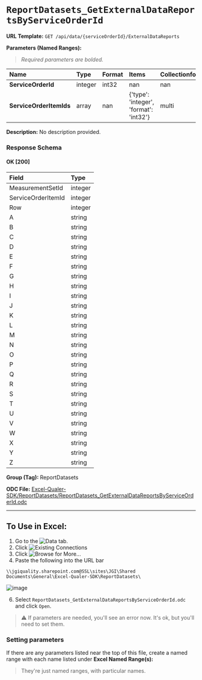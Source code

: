 # `ReportDatasets_GetExternalDataReportsByServiceOrderId`
> 
    
**URL Template:**
`GET /api/data/{serviceOrderId}/ExternalDataReports`

**Parameters (Named Ranges):**

> *Required parameters are bolded.*

| Name                    | Type    | Format   | Items                                  | Collectionformat   |
|:------------------------|:--------|:---------|:---------------------------------------|:-------------------|
| **ServiceOrderId**      | integer | int32    | nan                                    | nan                |
| **ServiceOrderItemIds** | array   | nan      | {'type': 'integer', 'format': 'int32'} | multi              |

**Description:**
No description provided.

### Response Schema

#### OK [200]

| Field              | Type    |
|:-------------------|:--------|
| MeasurementSetId   | integer |
| ServiceOrderItemId | integer |
| Row                | integer |
| A                  | string  |
| B                  | string  |
| C                  | string  |
| D                  | string  |
| E                  | string  |
| F                  | string  |
| G                  | string  |
| H                  | string  |
| I                  | string  |
| J                  | string  |
| K                  | string  |
| L                  | string  |
| M                  | string  |
| N                  | string  |
| O                  | string  |
| P                  | string  |
| Q                  | string  |
| R                  | string  |
| S                  | string  |
| T                  | string  |
| U                  | string  |
| V                  | string  |
| W                  | string  |
| X                  | string  |
| Y                  | string  |
| Z                  | string  |

**Group (Tag):**
ReportDatasets

**ODC File:**
[Excel-Qualer-SDK/ReportDatasets/ReportDatasets_GetExternalDataReportsByServiceOrderId.odc](https://github.com/Johnson-Gage-Inspection-Inc/qualer-sdk-odc/blob/main/Excel-Qualer-SDK/ReportDatasets/ReportDatasets_GetExternalDataReportsByServiceOrderId.odc)

---

To Use in Excel:
---

1. Go to the ![`Data`](https://github.com/user-attachments/assets/da437a70-57b3-4c5b-bb01-4910ece19ed1)
 tab.
3. Click ![Existing Connections](https://github.com/user-attachments/assets/a2f1ed67-b2e0-4c23-ac90-68c870e60289)
4. Click ![`Browse for More...`](https://github.com/user-attachments/assets/8e698494-6865-41e7-b6fa-043aea81809a)
5. Paste the following into the URL bar
```
\\jgiquality.sharepoint.com@SSL\sites\JGI\Shared Documents\General\Excel-Qualer-SDK\ReportDatasets\
```

![image](https://github.com/user-attachments/assets/1e1a8d87-0377-446d-aaf5-d78562991db3)

6. Select `ReportDatasets_GetExternalDataReportsByServiceOrderId.odc` and click `Open`.

> ⚠️ If parameters are needed, you'll see an error now. It's ok, but you'll need to set them.

### Setting parameters
If there are any parameters listed near the top of this file, create a named range with each name listed under **Excel Named Range(s):**
> They're just named ranges, with particular names.
